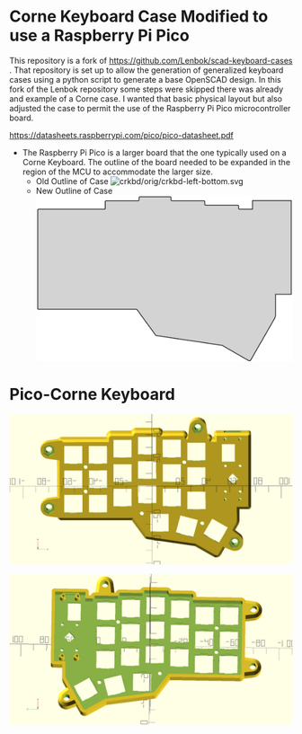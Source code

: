 # Corne Keyboard Case Modified to use a Raspberry Pi Pico

This repository is a fork of https://github.com/Lenbok/scad-keyboard-cases .
That repository is set up to allow the generation of generalized keyboard cases using
a python script to generate a base OpenSCAD design. In this fork of the Lenbok repository some
steps were skipped there was already and example of a Corne case. I wanted that basic physical layout but 
also adjusted the case to permit the use of the Raspberry Pi Pico microcontroller board.

https://datasheets.raspberrypi.com/pico/pico-datasheet.pdf

* The Raspberry Pi Pico is a larger board that the one typically used on a Corne Keyboard. The outline of the board needed 
  to be expanded in the region of the MCU to accommodate the larger size.
    * Old Outline of Case
	  ![crkbd/orig/crkbd-left-bottom.svg](crkbd/orig/crkbd-left-bottom.svg)
    * New Outline of Case
	  ![crkbd/orig/crkbd-left-bottom-mods.svg](crkbd/orig/crkbd-left-bottom-mods.svg)
	 
# Pico-Corne Keyboard

![](crkbd/crkbd-case-top-of-top.png)


![](crkbd/crkbd-case-bottom-of-top.png)
